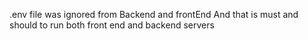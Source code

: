 .env file was ignored  from Backend and frontEnd And that is must and should to run both front end and backend servers
